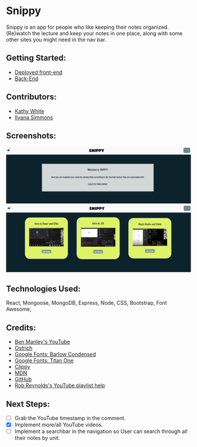 # Snippy

Snippy is an app for people who like keeping their notes organized. (Re)watch the lecture and keep your notes in one place, along with some other sites you might need in the nav bar.

## Getting Started:
- [Deployed front-end](https://sei-snippy.netlify.app/)
- [Back-End](https://github.com/ilsyim/snippy-back-end)

## Contributors:
- [Kathy White](https://github.com/kawhite8503)
- [Ilyana Simmons](https://github.com/ilsyim)


## Screenshots:
![Landing](/public/landingPage.png)
![Home](/public/homePage.png)
## Technologies Used:
React, Mongoose, MongoDB, Express, Node, CSS, Bootstrap, Font Awesome, 


## Credits:  
- [Ben Manley's YouTube](https://www.youtube.com/channel/UCUuibJM8qV3Y6WoNCetWvRQ)
- [Ostrich](https://www.svgrepo.com/svg/252873/ostrich)
- [Google Fonts: Barlow Condensed](https://fonts.google.com/specimen/Barlow+Condensed?query=barlow+condensed)
- [Google Fonts: Titan One](https://fonts.google.com/specimen/Titan+One?query=titan+one)
- [Clippy](https://ga-clippy.com/)
- [MDN](https://developer.mozilla.org/en-US/)
- [GitHub](https://github.com/)
- [Rob Reynolds's YouTube playlist help](https://github.com/razorhollow)


## Next Steps:
- [ ] Grab the YouTube timestamp in the comment.
- [x] Implement more/all YouTube videos.
- [ ] Implement a searchbar in the navigation so User can search through all their notes by unit.